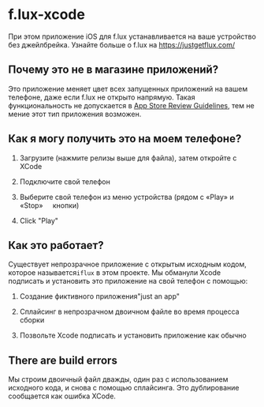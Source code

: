 f.lux-xcode
===========
При этом приложение iOS для f.lux устанавливается на ваше устройство без джейлбрейка. Узнайте больше о f.lux на <https://justgetflux.com/>

Почему это не в магазине приложений?
--------------------------------

Это приложение меняет цвет всех запущенных приложений на вашем телефоне, даже если f.lux не открыто напрямую. Такая функциональность не допускается в [App Store Review
Guidelines](<https://developer.apple.com/app-store/review/guidelines/>), тем не мение этот тип приложения возможен.

Как я могу получить это на моем телефоне?
------------------------------

1.  Загрузите (нажмите релизы выше для файла), затем откройте с XCode

2.  Подключите свой телефон

3.  Выберите свой телефон из меню устройства (рядом с «Play» и «Stop»     кнопки)

4.  Click "Play"

Как это работает?
-----------------

Существует непрозрачное приложение с открытым исходным кодом, которое называется`iflux` в этом проекте. Мы обманули Xcode подписать и установить это приложение на свой телефон с помощью:

1.  Создание фиктивного приложения"just an app"

2.  Сплайсинг в непрозрачном двоичном файле во время процесса сборки

3.  Позвольте Xcode подписать и установить приложение как обычно

There are build errors
----------------------

Мы строим двоичный файл дважды, один раз с использованием исходного кода, и снова с помощью сплайсинга.
Это дублирование сообщается как ошибка XCode.
